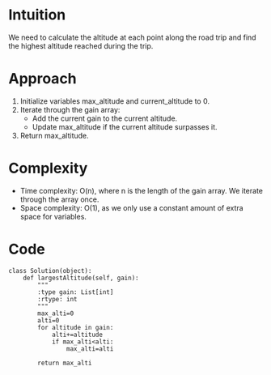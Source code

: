 # Intuition
We need to calculate the altitude at each point along the road trip and find the highest altitude reached during the trip.

# Approach
1. Initialize variables max_altitude and current_altitude to 0.
2. Iterate through the gain array:
   - Add the current gain to the current altitude.
   - Update max_altitude if the current altitude surpasses it.
3. Return max_altitude.

# Complexity
- Time complexity: O(n), where n is the length of the gain array. We iterate through the array once.
- Space complexity: O(1), as we only use a constant amount of extra space for variables.

# Code
```
class Solution(object):
    def largestAltitude(self, gain):
        """
        :type gain: List[int]
        :rtype: int
        """
        max_alti=0
        alti=0
        for altitude in gain:
            alti+=altitude
            if max_alti<alti:
                max_alti=alti
        
        return max_alti


```